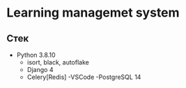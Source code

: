 # Learning managemet system

## Стек

- Python 3.8.10
    - isort, black, autoflake
    - Django 4
    - Celery[Redis]
-VSCode
-PostgreSQL 14
